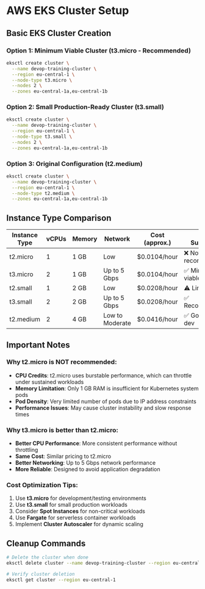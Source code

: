 # AWS EKS Cluster Setup

## Basic EKS Cluster Creation

### Option 1: Minimum Viable Cluster (t3.micro - Recommended)
```bash
eksctl create cluster \
  --name devop-training-cluster \
  --region eu-central-1 \
  --node-type t3.micro \
  --nodes 2 \
  --zones eu-central-1a,eu-central-1b
```

### Option 2: Small Production-Ready Cluster (t3.small)
```bash
eksctl create cluster \
  --name devop-training-cluster \
  --region eu-central-1 \
  --node-type t3.small \
  --nodes 2 \
  --zones eu-central-1a,eu-central-1b
```

### Option 3: Original Configuration (t2.medium)
```bash
eksctl create cluster \
  --name devop-training-cluster \
  --region eu-central-1 \
  --node-type t2.medium \
  --zones eu-central-1a,eu-central-1b
```

## Instance Type Comparison

| Instance Type | vCPUs | Memory | Network | Cost (approx.) | EKS Suitability |
|---------------|-------|--------|---------|----------------|-----------------|
| t2.micro      | 1     | 1 GB   | Low     | $0.0104/hour   | ❌ Not recommended |
| t3.micro      | 2     | 1 GB   | Up to 5 Gbps | $0.0104/hour | ✅ Minimum viable |
| t2.small      | 1     | 2 GB   | Low     | $0.0208/hour   | ⚠️ Limited |
| t3.small      | 2     | 2 GB   | Up to 5 Gbps | $0.0208/hour | ✅ Recommended |
| t2.medium     | 2     | 4 GB   | Low to Moderate | $0.0416/hour | ✅ Good for dev |

## Important Notes

### Why t2.micro is NOT recommended:
- **CPU Credits**: t2.micro uses burstable performance, which can throttle under sustained workloads
- **Memory Limitation**: Only 1 GB RAM is insufficient for Kubernetes system pods
- **Pod Density**: Very limited number of pods due to IP address constraints
- **Performance Issues**: May cause cluster instability and slow response times

### Why t3.micro is better than t2.micro:
- **Better CPU Performance**: More consistent performance without throttling
- **Same Cost**: Similar pricing to t2.micro
- **Better Networking**: Up to 5 Gbps network performance
- **More Reliable**: Designed to avoid application degradation

### Cost Optimization Tips:
1. Use **t3.micro** for development/testing environments
2. Use **t3.small** for small production workloads
3. Consider **Spot Instances** for non-critical workloads
4. Use **Fargate** for serverless container workloads
5. Implement **Cluster Autoscaler** for dynamic scaling

## Cleanup Commands
```bash
# Delete the cluster when done
eksctl delete cluster --name devop-training-cluster --region eu-central-1

# Verify cluster deletion
eksctl get cluster --region eu-central-1
```
